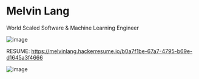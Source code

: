 # Melvin Lang 

World Scaled Software & Machine Learning Engineer

![image](https://user-images.githubusercontent.com/121934188/225028578-a2a8d3c7-111e-463f-98e0-1ec079da7af6.png)

RESUME: https://melvinlang.hackerresume.io/b0a7f1be-67a7-4795-b69e-d1645a3f4666

![image](https://user-images.githubusercontent.com/121934188/225026460-1fc30943-1837-48c3-9cd1-d938f69eb17f.png)
